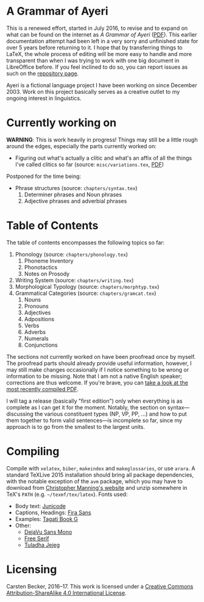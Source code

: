 A Grammar of Ayeri
==================

This is a renewed effort, started in July 2016, to revise and to expand on what can be found on the internet as _A Grammar of Ayeri_ ([PDF](https://rawgit.com/carbeck/ayerigrammar/master/misc/ayeri_grammar_2011.pdf)). This earlier documentation attempt had been left in a very sorry and unfinished state for over 5 years before returning to it. I hope that by transferring things to LaTeX, the whole process of editing will be more easy to handle and more transparent than when I was trying to work with one big document in LibreOffice before. If you feel inclined to do so, you can report issues as such on the [repository page](https://github.com/carbeck/ayerigrammar).

Ayeri is a fictional language project I have been working on since December 2003. Work on this project basically serves as a creative outlet to my ongoing interest in linguistics.

Currently working on
====================

**WARNING**: This is work heavily in progress! Things may still be a little rough around the edges, especially the parts currently worked on:

* Figuring out what's actually a clitic and what's an affix of all the things I've called clitics so far (source: `misc/variations.tex`, [PDF](https://rawgit.com/carbeck/ayerigrammar/master/misc/variations.pdf))

Postponed for the time being:
* Phrase structures (source: `chapters/syntax.tex`)
  1. Determiner phrases and Noun phrases
  2. Adjective phrases and adverbial phrases

Table of Contents
=================

The table of contents encompasses the following topics so far:

1. Phonology (source: `chapters/phonology.tex`)
   1. Phoneme Inventory
   2. Phonotactics
   3. Notes on Prosody
2. Writing System (source: `chapters/writing.tex`)
3. Morphological Typology (source: `chapters/morphtyp.tex`)
4. Grammatical Categories (source: `chapters/gramcat.tex`)
   1. Nouns
   2. Pronouns
   3. Adjectives
   4. Adpositions
   5. Verbs
   6. Adverbs
   7. Numerals
   8. Conjunctions

The sections not currently worked on have been proofread once by myself. The proofread parts should already provide useful information, however, I may still make changes occasionally if I notice something to be wrong or information to be missing. Note that I am not a native English speaker; corrections are thus welcome. If you're brave, you can [take a look at the most recently compiled PDF](https://rawgit.com/carbeck/ayerigrammar/master/grammar.pdf).

I will tag a release (basically "first edition") only when everything is as complete as I can get it for the moment. Notably, the section on syntax—discussing the various constituent types (NP, VP, PP, ...) and how to put them together to form valid sentences—is incomplete so far, since my approach is to go from the smallest to the largest units.

Compiling
=========

Compile with `xelatex`, `biber`, `makeindex` and `makeglossaries`, or use `arara`. A standard TeXLive 2015 installation should bring all package dependencies, with the notable exception of the `avm` package, which you may have to download from [Christopher Manning's website](http://nlp.stanford.edu/manning/tex/) and unzip somewhere in TeX's `PATH` (e.g. `~/texmf/tex/latex`). Fonts used:

* Body text: [Junicode](http://junicode.sourceforge.net/)
* Captions, Headings: [Fira Sans](https://carrois.com/typefaces/FiraSans/)
* Examples: [Tagati Book G](https://github.com/carbeck/tagatibookg)
* Other:
  * [DejaVu Sans Mono](http://dejavu-fonts.org/)
  * [Free Serif](https://www.gnu.org/software/freefont/)
  * [Tuladha Jejeg](https://sites.google.com/site/jawaunicode/main-page)

Licensing
=========

Carsten Becker, 2016–17. This work is licensed under a [Creative Commons Attribution-ShareAlike 4.0 International License](http://creativecommons.org/licenses/by-sa/4.0/).
